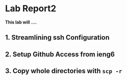 # Lab Report2
**This lab will ....**

## 1. Streamlining ssh Configuration


## 2. Setup Github Access from ieng6


## 3. Copy whole directories with `scp -r`

